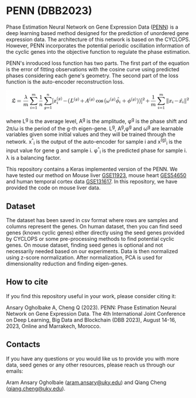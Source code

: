 # PENN (DBB2023)
Phase Estimation Neural Network on Gene Expression Data ([PENN](https://www.researchgate.net/publication/372093452_PENN_Phase_Estimation_Neural_Network_on_Gene_Expression_Data)) is a deep learning based method designed for the prediction of unordered gene expression data. 
The architecture of this network is based on the CYCLOPS. However, PENN incorporates the potential periodic oscillation information of the cyclic genes into the objective function to regulate the phase estimation.

PENN's inroduced loss function has two parts. The first part of the equation is the error of fitting observations with the cosine curve using predicted phases considering each gene's geometry. The second part of the loss function is the auto-encoder reconstruction loss.

![](./image/objectiv.png)

where L<sup>g</sup> is the average level, A<sup>g</sup> is the amplitude, φ<sup>g</sup> is the phase shift and 2π/ω is the period of the g-th eigen-gene. L<sup>g</sup>, A<sup>g</sup>,φ<sup>g</sup> and ω<sup>g</sup> are learnable variables given some initial values and they will be trained through the network. x<sup>^</sup><sub>i</sub> is the output of the auto-encoder for sample i and x<sup>(g)</sup><sub>i</sub> is the input value for gene g and sample i. φ<sup>^</sup><sub>i</sub> is the predicted phase for sample i. λ is a balancing factor. 

This repository contains a Keras implemented version of the PENN. We have tested our method on Mouse liver [GSE11923](https://www.ncbi.nlm.nih.gov/geo/query/acc.cgi?acc=GSE11923), mouse heart [GES54650](https://www.ncbi.nlm.nih.gov/geo/query/acc.cgi?acc=GSE54650) and human temporal cortex data [GSE131617](https://www.ncbi.nlm.nih.gov/geo/query/acc.cgi?acc=GSE131617). In this repository, we have provided the code on mouse liver data.

## Dataset

The dataset has been saved in csv format where rows are samples and columns represent the genes. On human dataset, then you can find seed genes (known cyclic genes) either directly using the seed genes provided by CYCLOPS or some pre-processing methods to find potential cyclic genes. On mouse dataset, finding seed genes is optional and not necessarily needed based on our experiments. Data is then normalized using z-score normalization. After normalization, PCA is used for dimensionality reduction and finding eigen-genes. 

## How to cite

If you find this repository useful in your work, please consider citing it:

Ansary Ogholbake A, Cheng Q (2023). PENN: Phase Estimation Neural Network on Gene Expression Data. The 4th International Joint Conference on Deep Learning, Big Data and Blockchain (DBB 2023), August 14-16, 2023, Online and Marrakech, Morocco.

## Contacts
If you have any questions or you would like us to provide you with more data, seed genes or any other resources, please reach us through our emails:

Aram Ansary Ogholbale (aram.ansary@uky.edu) and Qiang Cheng (qiang.cheng@uky.edu).
